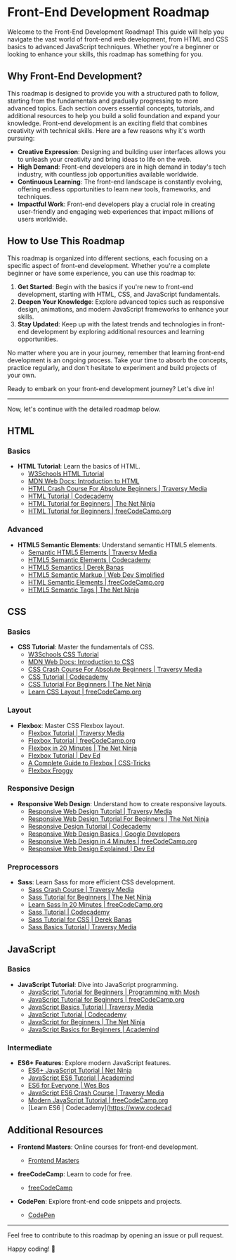 # Front-End Development Roadmap

Welcome to the Front-End Development Roadmap! This guide will help you navigate the vast world of front-end web development, from HTML and CSS basics to advanced JavaScript techniques. Whether you're a beginner or looking to enhance your skills, this roadmap has something for you.

## Why Front-End Development?
This roadmap is designed to provide you with a structured path to follow, starting from the fundamentals and gradually progressing to more advanced topics. Each section covers essential concepts, tutorials, and additional resources to help you build a solid foundation and expand your knowledge.
Front-end development is an exciting field that combines creativity with technical skills. Here are a few reasons why it's worth pursuing:

- **Creative Expression**: Designing and building user interfaces allows you to unleash your creativity and bring ideas to life on the web.
- **High Demand**: Front-end developers are in high demand in today's tech industry, with countless job opportunities available worldwide.
- **Continuous Learning**: The front-end landscape is constantly evolving, offering endless opportunities to learn new tools, frameworks, and techniques.
- **Impactful Work**: Front-end developers play a crucial role in creating user-friendly and engaging web experiences that impact millions of users worldwide.

## How to Use This Roadmap

This roadmap is organized into different sections, each focusing on a specific aspect of front-end development. Whether you're a complete beginner or have some experience, you can use this roadmap to:

1. **Get Started**: Begin with the basics if you're new to front-end development, starting with HTML, CSS, and JavaScript fundamentals.
2. **Deepen Your Knowledge**: Explore advanced topics such as responsive design, animations, and modern JavaScript frameworks to enhance your skills.
3. **Stay Updated**: Keep up with the latest trends and technologies in front-end development by exploring additional resources and learning opportunities.

No matter where you are in your journey, remember that learning front-end development is an ongoing process. Take your time to absorb the concepts, practice regularly, and don't hesitate to experiment and build projects of your own.

Ready to embark on your front-end development journey? Let's dive in!

---

Now, let's continue with the detailed roadmap below.
## HTML

### Basics
- **HTML Tutorial**: Learn the basics of HTML.
  - [W3Schools HTML Tutorial](https://www.w3schools.com/html/)
  - [MDN Web Docs: Introduction to HTML](https://developer.mozilla.org/en-US/docs/Learn/HTML)
  - [HTML Crash Course For Absolute Beginners | Traversy Media](https://www.youtube.com/watch?v=UB1O30fR-EE)
  - [HTML Tutorial | Codecademy](https://www.codecademy.com/learn/learn-html)
  - [HTML Tutorial for Beginners | The Net Ninja](https://www.youtube.com/watch?v=UB1O30fR-EE)
  - [HTML Tutorial for Beginners | freeCodeCamp.org](https://www.youtube.com/watch?v=UB1O30fR-EE)

### Advanced
- **HTML5 Semantic Elements**: Understand semantic HTML5 elements.
  - [Semantic HTML5 Elements | Traversy Media](https://www.youtube.com/watch?v=3rl6vH6Ga6Y)
  - [HTML5 Semantic Elements | Codecademy](https://www.codecademy.com/learn/learn-html)
  - [HTML5 Semantics | Derek Banas](https://www.youtube.com/watch?v=wyIBjh-ZFBA)
  - [HTML5 Semantic Markup | Web Dev Simplified](https://www.youtube.com/watch?v=eV3dY2BlNW0)
  - [HTML Semantic Elements | freeCodeCamp.org](https://www.youtube.com/watch?v=5J0L1MKIW68)
  - [HTML5 Semantic Tags | The Net Ninja](https://www.youtube.com/watch?v=lDZ9x4OUUuE)

## CSS

### Basics
- **CSS Tutorial**: Master the fundamentals of CSS.
  - [W3Schools CSS Tutorial](https://www.w3schools.com/css/)
  - [MDN Web Docs: Introduction to CSS](https://developer.mozilla.org/en-US/docs/Learn/CSS)
  - [CSS Crash Course For Absolute Beginners | Traversy Media](https://www.youtube.com/watch?v=yfoY53QXEnI)
  - [CSS Tutorial | Codecademy](https://www.codecademy.com/learn/learn-css)
  - [CSS Tutorial For Beginners | The Net Ninja](https://www.youtube.com/watch?v=1Rs2ND1ryYc)
  - [Learn CSS Layout | freeCodeCamp.org](https://www.youtube.com/watch?v=yfoY53QXEnI)

### Layout
- **Flexbox**: Master CSS Flexbox layout.
  - [Flexbox Tutorial | Traversy Media](https://www.youtube.com/watch?v=JJSoEo8JSnc)
  - [Flexbox Tutorial | freeCodeCamp.org](https://www.youtube.com/watch?v=zx3WGsmfeYg)
  - [Flexbox in 20 Minutes | The Net Ninja](https://www.youtube.com/watch?v=fYq5PXgSsbE)
  - [Flexbox Tutorial | Dev Ed](https://www.youtube.com/watch?v=JJSoEo8JSnc)
  - [A Complete Guide to Flexbox | CSS-Tricks](https://css-tricks.com/snippets/css/a-guide-to-flexbox/)
  - [Flexbox Froggy](https://flexboxfroggy.com/)

### Responsive Design
- **Responsive Web Design**: Understand how to create responsive layouts.
  - [Responsive Web Design Tutorial | Traversy Media](https://www.youtube.com/watch?v=bn-DQCifeQQ)
  - [Responsive Web Design Tutorial For Beginners | The Net Ninja](https://www.youtube.com/watch?v=GDqt8Hd-8gg)
  - [Responsive Design Tutorial | Codecademy](https://www.codecademy.com/learn/learn-responsive-design)
  - [Responsive Web Design Basics | Google Developers](https://developers.google.com/web/fundamentals/design-and-ux/responsive)
  - [Responsive Web Design in 4 Minutes | freeCodeCamp.org](https://www.youtube.com/watch?v=BEvjGKZSiDI)
  - [Responsive Web Design Explained | Dev Ed](https://www.youtube.com/watch?v=4clR1VmJ1cU)

### Preprocessors
- **Sass**: Learn Sass for more efficient CSS development.
  - [Sass Crash Course | Traversy Media](https://www.youtube.com/watch?v=roywYSEPSvc)
  - [Sass Tutorial for Beginners | The Net Ninja](https://www.youtube.com/watch?v=nu5mdN2JIwM)
  - [Learn Sass In 20 Minutes | freeCodeCamp.org](https://www.youtube.com/watch?v=Zz6eOVaaelI)
  - [Sass Tutorial | Codecademy](https://www.codecademy.com/learn/learn-sass)
  - [Sass Tutorial for CSS | Derek Banas](https://www.youtube.com/watch?v=St5B7hnMLjg)
  - [Sass Basics Tutorial | Traversy Media](https://www.youtube.com/watch?v=nu5mdN2JIwM)

## JavaScript

### Basics
- **JavaScript Tutorial**: Dive into JavaScript programming.
  - [JavaScript Tutorial for Beginners | Programming with Mosh](https://www.youtube.com/watch?v=W6NZfCO5SIk)
  - [JavaScript Tutorial for Beginners | freeCodeCamp.org](https://www.youtube.com/watch?v=PkZNo7MFNFg)
  - [JavaScript Basics Tutorial | Traversy Media](https://www.youtube.com/watch?v=hdI2bqOjy3c)
  - [JavaScript Tutorial | Codecademy](https://www.codecademy.com/learn/introduction-to-javascript)
  - [JavaScript for Beginners | The Net Ninja](https://www.youtube.com/watch?v=H4MJH0X7Bp0)
  - [JavaScript Basics for Beginners | Academind](https://www.youtube.com/watch?v=2Bul-bYV64w)

### Intermediate
- **ES6+ Features**: Explore modern JavaScript features.
  - [ES6+ JavaScript Tutorial | Net Ninja](https://www.youtube.com/watch?v=4l3bTDlT0ws)
  - [JavaScript ES6 Tutorial | Academind](https://www.youtube.com/watch?v=NCwa_xi0Uuc)
  - [ES6 for Everyone | Wes Bos](https://www.youtube.com/watch?v=AfWYO8t7ed4)
  - [JavaScript ES6 Crash Course | Traversy Media](https://www.youtube.com/watch?v=WZQc7RUAg18)
  - [Modern JavaScript Tutorial | freeCodeCamp.org](https://www.youtube.com/watch?v=2qDywOS7VAc)
  - [Learn ES6 | Codecademy](https://www.codecad
## Additional Resources

- **Frontend Masters**: Online courses for front-end development.
  - [Frontend Masters](https://frontendmasters.com/)

- **freeCodeCamp**: Learn to code for free.
  - [freeCodeCamp](https://www.freecodecamp.org/)

- **CodePen**: Explore front-end code snippets and projects.
  - [CodePen](https://codepen.io/)

---

Feel free to contribute to this roadmap by opening an issue or pull request.

Happy coding! 🚀
